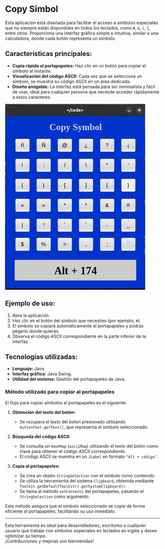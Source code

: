 # Copy Simbol

Esta aplicación está diseñada para facilitar el acceso a símbolos especiales que no siempre están disponibles en todos los teclados, como `#`, `&`, `[`, `{`, entre otros. Proporciona una interfaz gráfica simple e intuitiva, similar a una calculadora, donde cada botón representa un símbolo.

## Características principales:
- **Copia rápida al portapapeles:** Haz clic en un botón para copiar el símbolo al instante.  
- **Visualización del código ASCII:** Cada vez que se selecciona un símbolo, se muestra su código ASCII en un área dedicada.  
- **Diseño amigable:** La interfaz está pensada para ser minimalista y fácil de usar, ideal para cualquier persona que necesite acceder rápidamente a estos caracteres.  

![Captura de Interfaz](images/Screenshot1.png)

## Ejemplo de uso:
1. Abre la aplicación.  
2. Haz clic en el botón del símbolo que necesites (por ejemplo, `#`).  
3. El símbolo se copiará automáticamente al portapapeles y podrás pegarlo donde quieras.  
4. Observa el código ASCII correspondiente en la parte inferior de la interfaz.  

## Tecnologías utilizadas:
- **Lenguaje:** Java  
- **Interfaz gráfica:** Java Swing.  
- **Utilidad del sistema:** Gestión del portapapeles de Java.  


### Método utilizado para copiar al portapapeles  

El flujo para copiar símbolos al portapapeles es el siguiente:  

1. **Obtención del texto del botón:**  
   - Se recupera el texto del botón presionado utilizando `buttonText.getText()`, que representa el símbolo seleccionado.  

2. **Búsqueda del código ASCII:**  
   - Se consulta un `HashMap` (`asciiMap`) utilizando el texto del botón como clave para obtener el código ASCII correspondiente.  
   - El código ASCII se muestra en un `JLabel` en formato `"Alt + código"`.  

3. **Copia al portapapeles:**  
   - Se crea un objeto `StringSelection` con el símbolo como contenido.  
   - Se utiliza la herramienta del sistema `Clipboard`, obtenida mediante `Toolkit.getDefaultToolkit().getSystemClipboard()`.  
   - Se llama al método `setContents` del portapapeles, pasando el `StringSelection` como argumento.  

Este método asegura que el símbolo seleccionado se copie de forma eficiente al portapapeles, facilitando su uso inmediato.

---

Esta herramienta es ideal para desarrolladores, escritores o cualquier usuario que trabaje con símbolos especiales en teclados en inglés y desee optimizar su tiempo.  
¡Contribuciones y mejoras son bienvenidas!
